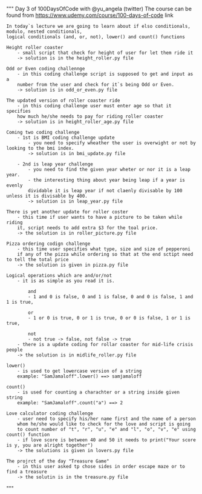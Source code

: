 """
    Day 3 of 100DaysOfCode with @yu_angela (twitter)
    The course can be found from https://www.udemy.com/course/100-days-of-code link

    In today`s lecture we are going to learn about if elso conditionals, modulo, nested conditionals, 
    logical conditionals (and, or, not), lower() and count() functions

    Height roller coaster 
        - small script that check for height of user for let them ride it
        -> solution is in the height_roller.py file

    Odd or Even coding challennge
        - in this coding challenge script is supposed to get and input as a 
        number from the user and check for it`s being Odd or Even.
        -> solution is in odd_or_even.py file

    The updated version of roller coaster ride
        - in this coding challenge user must enter age so that it specifies 
        how much he/she needs to pay for riding roller coaster
        -> solution is in height_roller_age.py file

    Coming two coding challenge
        - 1st is BMI coding challenge update
            - you need to specify wheather the user is overwight or not by looking to the bmi index.
            -> solution is in bmi_update.py file
            
        - 2nd is leap year challenge
            - you need to find the given year wheter or nor it is a leap year.
            - the interesting thing about year being leap if a year is evenly 
            dividable it is leap year if not claenly divisable by 100 unless it is divisable by 400.
            -> solution is in leap_year.py file
    
    There is yet another update for roller coster
        - this time if user wants to have a picture to be taken while riding 
        it, script needs to add extra $3 for the toal price.
        -> the solution is in roller_picture.py file
    
    Pizza ordering codign challenge 
        - this time user specifies what type, size and size of pepperoni 
        if any of the pizza while ordering so that at the end sctipt need to tell the total price
        -> the solution is given in pizza.py file

    Logical operations which are and/or/not
        - it is as simple as you read it is.
            
            and
            - 1 and 0 is false, 0 and 1 is false, 0 and 0 is false, 1 and 1 is true,
            
            or 
            - 1 or 0 is true, 0 or 1 is true, 0 or 0 is false, 1 or 1 is true,
            
            not
            - not true -> false, not false -> true
        - there is a update coding for rollar coaster for mid-life crisis people
        -> the solution is in midlife_roller.py file
    
    lower() 
        - is used to get lowercase version of a string
        example: "SamJamaloff".lower() ==> samjamaloff
    
    count()
        - is used for counting a charachter or a string inside given string
        example: "SamJamaloff".count("a") ==> 2

    Love calculator coding challenge
        - user need to specify his/her name first and the name of a person 
        whom he/she would like to check for the love and script is going 
        to count number of "t", "r", "u", "e" and "l", "o", "v", "e" using count() function
        - if love score is between 40 and 50 it needs to print("Your score is y, you are alright together")
        -> the solutions is given in lovers.py file

    The projrct of the day "Treasure Game"
        - in this user asked tp chose sides in order escape maze or to find a treasure
        -> the solutin is in the treasure.py file
"""